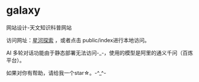 # galaxy
网站设计-天文知识科普网站

访问网址：[星河探索](https://galaxy-you.github.io/galaxy/) ，或者点击 public/index进行本地访问。

AI 多轮对话功能由于静态部署无法访问-_-，使用的模型是阿里的通义千问（百炼平台）。 

如果对你有帮助，请给我一个star☆。-^_^-
